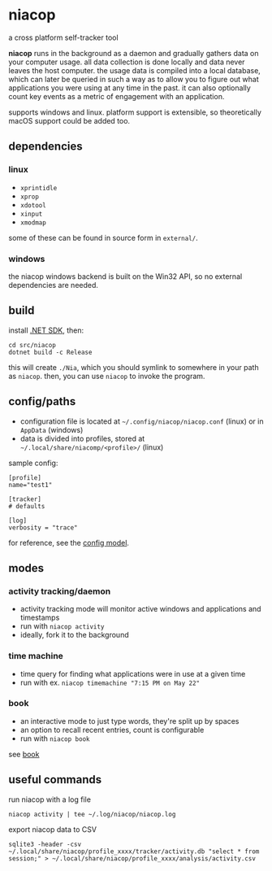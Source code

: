 
# niacop
a cross platform self-tracker tool

**niacop** runs in the background as a daemon and gradually gathers data on
your computer usage. all data collection is done locally and data never leaves
the host computer. the usage data is compiled into a local database, which can
later be queried in such a way as to allow you to figure out what applications
you were using at any time in the past. it can also optionally count key events
as a metric of engagement with an application.

supports windows and linux. platform support is extensible, so theoretically macOS support could be added too.

## dependencies

### linux
+ `xprintidle`
+ `xprop`
+ `xdotool`
+ `xinput`
+ `xmodmap`

some of these can be found in source form in `external/`.

### windows

the niacop windows backend is built on the Win32 API, so no external dependencies are needed.

## build

install [.NET SDK](https://dotnet.microsoft.com/download/dotnet/current), then:

```
cd src/niacop
dotnet build -c Release
```

this will create `./Nia`, which you should symlink to somewhere in your path as `niacop`.
then, you can use `niacop` to invoke the program.

## config/paths

+ configuration file is located at `~/.config/niacop/niacop.conf` (linux) or in `AppData` (windows)
+ data is divided into profiles, stored at `~/.local/share/niacomp/<profile>/` (linux)

sample config:
```
[profile]
name="test1"
 
[tracker]
# defaults

[log]
verbosity = "trace"
```
for reference, see the [config model](src/niacop/Nia/Config.cs).

## modes

### activity tracking/daemon

+ activity tracking mode will monitor active windows and applications and timestamps
+ run with `niacop activity`
+ ideally, fork it to the background

### time machine

+ time query for finding what applications were in use at a given time
+ run with ex. `niacop timemachine "7:15 PM on May 22"`

### book

+ an interactive mode to just type words, they're split up by spaces
+ an option to recall recent entries, count is configurable
+ run with `niacop book`

see [book](doc/book.md)

## useful commands

run niacop with a log file
```
niacop activity | tee ~/.log/niacop/niacop.log
```

export niacop data to CSV
```
sqlite3 -header -csv ~/.local/share/niacop/profile_xxxx/tracker/activity.db "select * from session;" > ~/.local/share/niacop/profile_xxxx/analysis/activity.csv
```